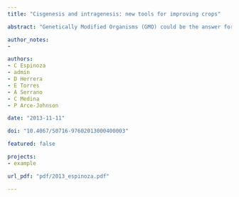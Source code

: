 ```yaml
---
title: "Cisgenesis and intragenesis: new tools for improving crops"

abstract: "Genetically Modified Organisms (GMO) could be the answer for many relevant problems affecting crops. However, improving crops through GMO is also often associated with safety concerns, environmental risks and health issues due to the presence of foreign DNA. These limitations have prompted the development of alternative technologies. Recently, cisgenesis and intragenesis have been developed as new tools aimed to modify crops. While cisgenesis involves genetic modification using a complete copy of natural genes with their regulatory elements that belong exclusively to sexually compatible plants, intragenesis refers to the transference of new combinations of genes and regulatory sequences belonging to that particular species. So far, application of cisgenesis and intragenesis as alternatives to conventional transgenesis are limited to a few species, mainly due to the lack of knowledge of the regulatory sequences required. The grape is one of the most cultivated crops worldwide and is the most economically relevant crop in Chile. Its genomic sequence has been completed, making available new sources of information to improve grape traits by genetic manipulation. This review is focused on the current alternatives to transgenesis in plants, including new approaches to develop marker-free crops, their application to economically relevant crops and future perspectives in the area. Also, the identification of grapevine promoters with a wide range of expression profiles is shown. The expression pattern of these genes was analyzed in different tissues and developmental stages, as well as under several stresses and stimuli, giving a broad range of expression patterns, including genes expressed exclusively during ripening, in response to sugars, senescence and biotic stress, among others. Genes with strong and constitutive expression were also identified. Functional analysis using reporter genes has been conducted in order to confirm the promoter's transcription activity, opening new possibilities for developing cisgenic/intragenic grapevines."

author_notes:
- 

authors:
- C Espinoza
- admin
- D Herrera
- E Torres
- A Serrano
- C Medina
- P Arce-Johnson

date: "2013-11-11"

doi: "10.4067/S0716-97602013000400003"

featured: false

projects:
- example

url_pdf: "pdf/2013_espinoza.pdf"

---
```

